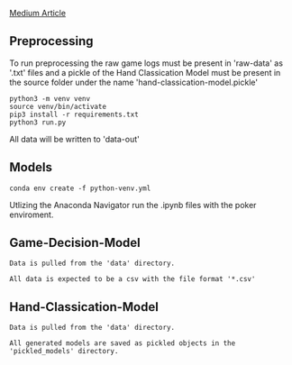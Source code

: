 [Medium Article](https://medium.com/@josephcottingham/my-attempt-at-writing-a-poker-bot-c53c9ccf9960)

## Preprocessing

To run preprocessing the raw game logs must be present in 'raw-data' as '.txt' files and a pickle of the Hand Classication Model must be present in the source folder under the name 'hand-classication-model.pickle'

```
python3 -m venv venv
source venv/bin/activate
pip3 install -r requirements.txt
python3 run.py
```

All data will be written to 'data-out'

## Models

```
conda env create -f python-venv.yml
```

Utlizing the Anaconda Navigator run the .ipynb files with the poker enviroment.

## Game-Decision-Model 
    Data is pulled from the 'data' directory.

    All data is expected to be a csv with the file format '*.csv'

## Hand-Classication-Model
    Data is pulled from the 'data' directory.

    All generated models are saved as pickled objects in the 'pickled_models' directory.
